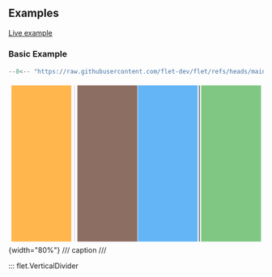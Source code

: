 ## Examples

[Live example](https://flet-controls-gallery.fly.dev/layout/verticaldivider)

### Basic Example

```python
--8<-- "https://raw.githubusercontent.com/flet-dev/flet/refs/heads/main/sdk/python/examples/controls/vertical-divider/basic.py"
```

![basic](https://raw.githubusercontent.com/flet-dev/flet/main/sdk/python/examples/controls/vertical-divider/media/basic.png){width="80%"}
/// caption
///

::: flet.VerticalDivider
